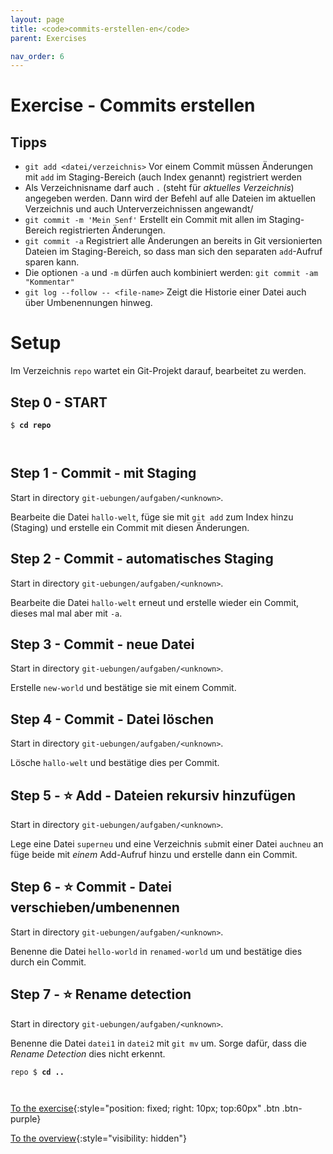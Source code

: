 ```yaml
---
layout: page
title: <code>commits-erstellen-en</code>
parent: Exercises

nav_order: 6
---
```

# Exercise - Commits erstellen


## Tipps

* `git add <datei/verzeichnis>` 
   Vor einem Commit müssen Änderungen mit `add` im Staging-Bereich 
   (auch Index genannt) registriert werden
* Als Verzeichnisname darf auch `.` (steht für *aktuelles Verzeichnis*) angegeben werden.
  Dann wird der Befehl auf alle Dateien im aktuellen Verzeichnis und auch Unterverzeichnissen angewandt/
* `git commit -m 'Mein Senf'` Erstellt ein Commit mit allen 
   im Staging-Bereich registrierten Änderungen.
* `git commit -a` Registriert alle Änderungen an bereits in Git versionierten 
  Dateien im Staging-Bereich, so dass man sich den separaten
  `add`-Aufruf sparen kann.
* Die optionen `-a` und `-m` dürfen auch kombiniert werden: `git commit -am "Kommentar"`
* `git log --follow -- <file-name>`
   Zeigt die Historie einer Datei auch über Umbenennungen hinweg.

# Setup

Im Verzeichnis `repo` wartet ein Git-Projekt darauf,
bearbeitet zu werden. 


<h2>Step 0 - START <!-- UEB/Commits erstellen/0 --></h2>


<pre><code>$ <b>cd repo</b><br><br><br></code></pre>


<h2>Step 1 - Commit - mit Staging <!-- UEB/Commits erstellen/1 --></h2>

Start in directory `git-uebungen/aufgaben/<unknown>`.

Bearbeite die Datei `hallo-welt`,
füge sie mit `git add` zum Index hinzu (Staging)
und erstelle ein Commit mit diesen Änderungen.

<h2>Step 2 - Commit - automatisches Staging <!-- UEB/Commits erstellen/2 --></h2>

Start in directory `git-uebungen/aufgaben/<unknown>`.

Bearbeite die Datei `hallo-welt` erneut
und erstelle wieder ein Commit,
dieses mal mal aber mit `-a`.

<h2>Step 3 - Commit - neue Datei <!-- UEB/Commits erstellen/3 --></h2>

Start in directory `git-uebungen/aufgaben/<unknown>`.

Erstelle `new-world` und bestätige sie mit einem Commit.

<h2>Step 4 - Commit - Datei löschen <!-- UEB/Commits erstellen/4 --></h2>

Start in directory `git-uebungen/aufgaben/<unknown>`.

Lösche `hallo-welt` und bestätige dies per Commit.

<h2>Step 5 - ⭐ Add - Dateien rekursiv hinzufügen <!-- UEB/Commits erstellen/5 --></h2>

Start in directory `git-uebungen/aufgaben/<unknown>`.

Lege eine Datei `superneu` und eine Verzeichnis `sub`mit einer
Datei `auchneu` an füge beide mit *einem* Add-Aufruf hinzu und erstelle
dann ein Commit.

<h2>Step 6 - ⭐ Commit - Datei verschieben/umbenennen <!-- UEB/Commits erstellen/6 --></h2>

Start in directory `git-uebungen/aufgaben/<unknown>`.

Benenne die Datei `hello-world` in `renamed-world` um
und bestätige dies durch ein Commit.

<h2>Step 7 - ⭐ Rename detection <!-- UEB/Commits erstellen/7 --></h2>

Start in directory `git-uebungen/aufgaben/<unknown>`.

Benenne die Datei `datei1` in `datei2` mit `git mv` um. 
Sorge dafür, dass die *Rename Detection* dies nicht erkennt.


<pre><code>repo $ <b>cd ..</b><br><br><br></code></pre>


[To the exercise](loesung-commits-erstellen-en.html){:style="position: fixed; right: 10px; top:60px" .btn .btn-purple}

[To the overview](../../ueberblick-en.html){:style="visibility: hidden"}

